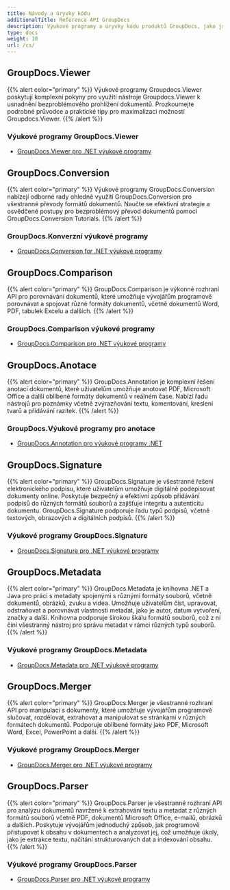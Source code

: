 ```yaml
---
title: Návody a úryvky kódu
additionalTitle: Reference API GroupDocs
description: Výukové programy a úryvky kódu produktů GroupDocs, jako jsou GroupDocs.Viewer, GroupDocs.Annotation, GroupDocs.Conversion a další produkty.
type: docs
weight: 10
url: /cs/
---
```


## GroupDocs.Viewer
{{% alert color="primary" %}}
Výukové programy Groupdocs.Viewer poskytují komplexní pokyny pro využití nástroje Groupdocs.Viewer k usnadnění bezproblémového prohlížení dokumentů. Prozkoumejte podrobné průvodce a praktické tipy pro maximalizaci možností Groupdocs.Viewer.
{{% /alert %}}

### Výukové programy GroupDocs.Viewer
- [GroupDocs.Viewer pro .NET výukové programy](../viewer/cs/net/)


## GroupDocs.Conversion
{{% alert color="primary" %}}
Výukové programy GroupDocs.Conversion nabízejí odborné rady ohledně využití GroupDocs.Conversion pro všestranné převody formátů dokumentů. Naučte se efektivní strategie a osvědčené postupy pro bezproblémový převod dokumentů pomocí GroupDocs.Conversion Tutorials.
{{% /alert %}}

### GroupDocs.Konverzní výukové programy
- [GroupDocs.Conversion for .NET výukové programy](../conversion/cs/net/)


## GroupDocs.Comparison
{{% alert color="primary" %}}
GroupDocs.Comparison je výkonné rozhraní API pro porovnávání dokumentů, které umožňuje vývojářům programově porovnávat a spojovat různé formáty dokumentů, včetně dokumentů Word, PDF, tabulek Excelu a dalších.
{{% /alert %}}

### GroupDocs.Comparison výukové programy
- [GroupDocs.Comparison pro .NET výukové programy](../comparison/cs/net/)


## GroupDocs.Anotace
{{% alert color="primary" %}}
GroupDocs.Annotation je komplexní řešení anotací dokumentů, které uživatelům umožňuje anotovat PDF, Microsoft Office a další oblíbené formáty dokumentů v reálném čase. Nabízí řadu nástrojů pro poznámky včetně zvýrazňování textu, komentování, kreslení tvarů a přidávání razítek.
{{% /alert %}}

### GroupDocs.Výukové programy pro anotace
- [GroupDocs.Annotation pro výukové programy .NET](../annotation/cs/net/)


## GroupDocs.Signature
{{% alert color="primary" %}}
GroupDocs.Signature je všestranné řešení elektronického podpisu, které uživatelům umožňuje digitálně podepisovat dokumenty online. Poskytuje bezpečný a efektivní způsob přidávání podpisů do různých formátů souborů a zajišťuje integritu a autenticitu dokumentu. GroupDocs.Signature podporuje řadu typů podpisů, včetně textových, obrazových a digitálních podpisů.
{{% /alert %}}

### Výukové programy GroupDocs.Signature

- [GroupDocs.Signature pro .NET výukové programy](../signature/cs/net/)


## GroupDocs.Metadata
{{% alert color="primary" %}}
GroupDocs.Metadata je knihovna .NET a Java pro práci s metadaty spojenými s různými formáty souborů, včetně dokumentů, obrázků, zvuku a videa. Umožňuje uživatelům číst, upravovat, odstraňovat a porovnávat vlastnosti metadat, jako je autor, datum vytvoření, značky a další. Knihovna podporuje širokou škálu formátů souborů, což z ní činí všestranný nástroj pro správu metadat v rámci různých typů souborů.
{{% /alert %}}

### Výukové programy GroupDocs.Metadata
- [GroupDocs.Metadata pro .NET výukové programy](../metadata/cs/net/)


## GroupDocs.Merger
{{% alert color="primary" %}}
GroupDocs.Merger je všestranné rozhraní API pro manipulaci s dokumenty, které umožňuje vývojářům programově slučovat, rozdělovat, extrahovat a manipulovat se stránkami v různých formátech dokumentů. Podporuje oblíbené formáty jako PDF, Microsoft Word, Excel, PowerPoint a další.
{{% /alert %}}

### Výukové programy GroupDocs.Merger
- [GroupDocs.Merger pro .NET výukové programy](../merger/cs/net/)


## GroupDocs.Parser
{{% alert color="primary" %}}
GroupDocs.Parser je všestranné rozhraní API pro analýzu dokumentů navržené k extrahování textu a metadat z různých formátů souborů včetně PDF, dokumentů Microsoft Office, e-mailů, obrázků a dalších. Poskytuje vývojářům jednoduchý způsob, jak programově přistupovat k obsahu v dokumentech a analyzovat jej, což umožňuje úkoly, jako je extrakce textu, načítání strukturovaných dat a indexování obsahu.
{{% /alert %}}

### Výukové programy GroupDocs.Parser
- [GroupDocs.Parser pro .NET výukové programy](../parser/cs/net/)